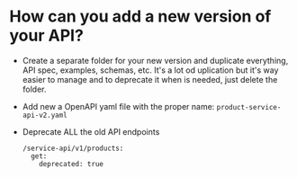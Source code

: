 # How can you add a new version of your API?

- Create a separate folder for your new version and duplicate everything, API spec, examples, schemas, etc. It's a lot od uplication but it's way easier to manage and to deprecate it when is needed, just delete the folder.
- Add new a OpenAPI yaml file with the proper name: `product-service-api-v2.yaml`
- Deprecate ALL the old API endpoints

      /service-api/v1/products:
        get:
          deprecated: true



